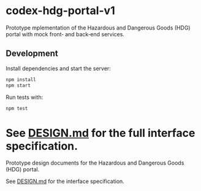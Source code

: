 # codex-hdg-portal-v1

Prototype mplementation of the Hazardous and Dangerous Goods (HDG) portal with mock front‑ and back‑end services.

## Development

Install dependencies and start the server:

```bash
npm install
npm start
```

Run tests with:

```bash
npm test
```

See [DESIGN.md](DESIGN.md) for the full interface specification.
=======
Prototype design documents for the Hazardous and Dangerous Goods (HDG) portal.

See [DESIGN.md](DESIGN.md) for the interface specification.
